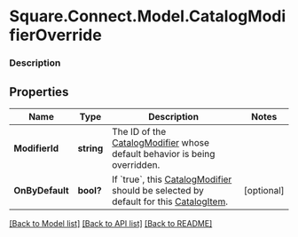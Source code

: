 # Square.Connect.Model.CatalogModifierOverride

### Description



## Properties

Name | Type | Description | Notes
------------ | ------------- | ------------- | -------------
**ModifierId** | **string** | The ID of the [CatalogModifier](#type-catalogmodifier) whose default behavior is being overridden. | 
**OnByDefault** | **bool?** | If &#x60;true&#x60;, this [CatalogModifier](#type-catalogmodifier) should be selected by default for this [CatalogItem](#type-catalogitem). | [optional] 



[[Back to Model list]](../README.md#documentation-for-models) [[Back to API list]](../README.md#documentation-for-api-endpoints) [[Back to README]](../README.md)

